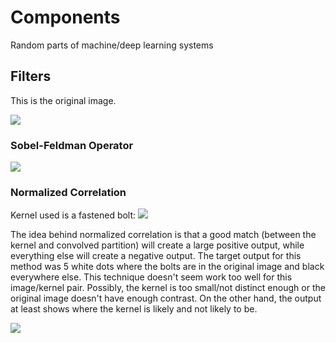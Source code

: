 # Components

Random parts of machine/deep learning systems

## Filters

This is the original image.

![](https://github.com/eltonlaw/machine_learning/blob/master/models/components/images/original.png?raw=true)

### Sobel-Feldman Operator


![](https://github.com/eltonlaw/machine_learning/blob/master/models/components/images/sobel_feldman_operator.png?raw=true)

### Normalized Correlation

Kernel used is a fastened bolt:
![](https://github.com/eltonlaw/machine_learning/blob/master/models/components/images/normalized_correlation_kernel.png?raw=true)

The idea behind normalized correlation is that a good match (between the kernel and convolved partition) will create a large positive output, while everything else will create a negative output. The target output for this method was 5 white dots where the bolts are in the original image and black everywhere else. This technique doesn't seem work too well for this image/kernel pair. Possibly, the kernel is too small/not distinct enough or the original image doesn't have enough contrast. On the other hand, the output at least shows where the kernel is likely and not likely to be.

![](https://github.com/eltonlaw/machine_learning/blob/master/models/components/images/normalized_correlation.png?raw=true)
